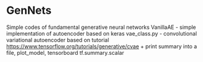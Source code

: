 # GenNets
Simple codes of fundamental generative neural networks
VanillaAE - simple implementation of autoencoder based on keras
vae_class.py - convolutional variational autoencoder based on tutorial https://www.tensorflow.org/tutorials/generative/cvae
        + print summary into a file, plot_model, tensorboard tf.summary.scalar
